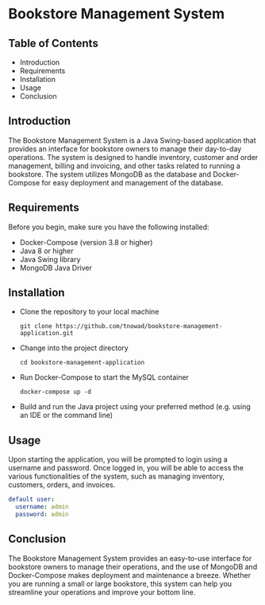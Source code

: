 # Bookstore Management System

## Table of Contents

- Introduction
- Requirements
- Installation
- Usage
- Conclusion

## Introduction

The Bookstore Management System is a Java Swing-based application that provides an interface for bookstore owners to manage their day-to-day operations. The system is designed to handle inventory, customer and order management, billing and invoicing, and other tasks related to running a bookstore. The system utilizes MongoDB as the database and Docker-Compose for easy deployment and management of the database.

## Requirements

Before you begin, make sure you have the following installed:

- Docker-Compose (version 3.8 or higher)
- Java 8 or higher
- Java Swing library
- MongoDB Java Driver

## Installation

- Clone the repository to your local machine

  ```shell
  git clone https://github.com/tnowad/bookstore-management-application.git
  ```           

- Change into the project directory

  ```shell
  cd bookstore-management-application
  ```

- Run Docker-Compose to start the MySQL container

  ```shell
  docker-compose up -d
  ```

- Build and run the Java project using your preferred method (e.g. using an IDE or the command line)

## Usage

Upon starting the application, you will be prompted to login using a username and password. Once logged in, you will be able to access the various functionalities of the system, such as managing inventory, customers, orders, and invoices.

```yml
default user:
  username: admin
  password: admin
```

## Conclusion

The Bookstore Management System provides an easy-to-use interface for bookstore owners to manage their operations, and the use of MongoDB and Docker-Compose makes deployment and maintenance a breeze. Whether you are running a small or large bookstore, this system can help you streamline your operations and improve your bottom line.

